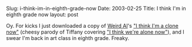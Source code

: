 Slug: i-think-im-in-eighth-grade-now
Date: 2003-02-25
Title: I think I'm in eighth grade now
layout: post

Oy. For kicks I just downloaded a copy of <a href="http://www.weirdal.com/">Weird Al</a>&#39;s <a href="http://www.azlyrics.com/lyrics/weirdalyankovic/ithinkimaclonenow.html">&quot;I think I&#39;m a clone now&quot;</a> (cheesy parody of Tiffany covering <a href="http://www.heartbeatz.de/albums/tiffany/itwan.htm">&quot;I think we&#39;re alone now&quot;</a>), and I swear I&#39;m back in art class in eighth grade. Freaky.
